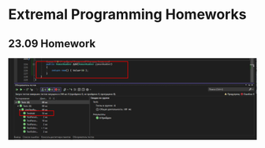 # Extremal Programming Homeworks
## 23.09 Homework
![alt text](https://github.com/dsgnrr/Extremal-programming/blob/master/XP-01/dz_screenshots/hw1/1.png)
